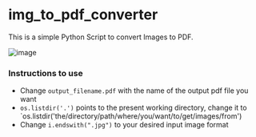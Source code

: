 # img_to_pdf_converter

This is a simple Python Script to convert Images to PDF.

![image](https://github.com/HeroicHitesh/Rotten-Scripts/blob/Hitesh-PDF-Generator/PDF%20Generator/img_to_pdf_converter.png)

### Instructions to use

- Change `output_filename.pdf` with the name of the output pdf file you want
- `os.listdir('.')` points to the present working directory, change it to `os.listdir('the/directory/path/where/you/want/to/get/images/from')
- Change `i.endswith(".jpg")` to your desired input image format
